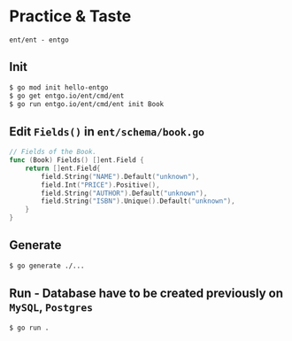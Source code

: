 # Practice & Taste

```
ent/ent - entgo
```


## Init

```sh
$ go mod init hello-entgo
$ go get entgo.io/ent/cmd/ent
$ go run entgo.io/ent/cmd/ent init Book
```


## Edit `Fields()` in `ent/schema/book.go`

```go
// Fields of the Book.
func (Book) Fields() []ent.Field {
	return []ent.Field{
		field.String("NAME").Default("unknown"),
		field.Int("PRICE").Positive(),
		field.String("AUTHOR").Default("unknown"),
		field.String("ISBN").Unique().Default("unknown"),
	}
}
```


## Generate

```sh
$ go generate ./...
```

## Run - Database have to be created previously on `MySQL`, `Postgres`
```sh
$ go run .
```
